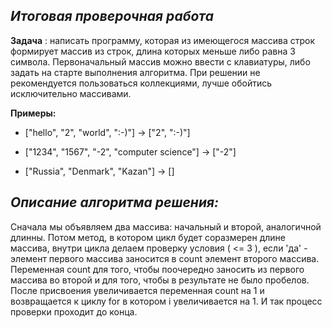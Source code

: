 ## *Итоговая проверочная работа*
**Задача** : написать программу, которая из имеющегося массива строк формирует массив из строк, длина которых меньше либо равна 3 символа. Первоначальный массив можно ввести с клавиатуры, либо задать на старте выполнения алгоритма. При решении не рекомендуется пользоваться коллекциями, лучше обойтись исключительно массивами.

**Примеры:**

- ["hello", "2", "world", ":-)"] -> ["2", ":-)"]

- ["1234", "1567", "-2", "computer science"] -> ["-2"]

- ["Russia", "Denmark", "Kazan"] -> []

## *Описание алгоритма решения:*

Сначала мы объявляем два массива: начальный и второй, аналогичной длинны. Потом метод, в котором цикл будет соразмерен длине массива, внутри цикла делаем проверку условия ( <= 3 ), если 'да' - элемент первого массива заносится в count элемент второго массива. Переменная count для того, чтобы поочередно заносить из первого массива во второй и для того, чтобы в результате не было пробелов. После присвоения увеличивается переменная count на 1 и возвращается к циклу for в котором i увеличивается на 1. И так процесс проверки проходит до конца.